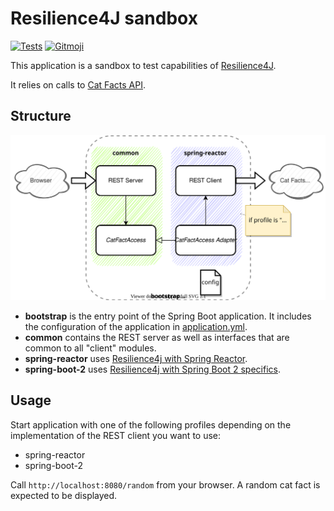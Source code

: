 # Resilience4J sandbox

[![Tests](https://github.com/sylvaindecout/resilience4j-sandbox/actions/workflows/maven.yml/badge.svg?branch=master)](https://github.com/sylvaindecout/resilience4j-sandbox/actions/workflows/maven.yml) [![Gitmoji](https://img.shields.io/badge/gitmoji-%20%F0%9F%98%9C%20%F0%9F%98%8D-FFDD67.svg)](https://gitmoji.dev)

This application is a sandbox to test capabilities of [Resilience4J](https://resilience4j.readme.io).

It relies on calls to [Cat Facts API](https://alexwohlbruck.github.io/cat-facts/).

## Structure

![Modules](./doc/images/modules.drawio.svg)

* **bootstrap** is the entry point of the Spring Boot application. It includes the configuration of the application
  in [application.yml](./bootstrap/src/main/resources/application.yml).
* **common** contains the REST server as well as interfaces that are common to all "client" modules.
* **spring-reactor** uses [Resilience4j with Spring Reactor](https://resilience4j.readme.io/docs/getting-started-1).
* **spring-boot-2** uses
  [Resilience4j with Spring Boot 2 specifics](https://resilience4j.readme.io/docs/getting-started-3).

## Usage

Start application with one of the following profiles depending on the implementation of the REST client you want to use:

* spring-reactor
* spring-boot-2

Call `http://localhost:8080/random` from your browser. A random cat fact is expected to be displayed.
